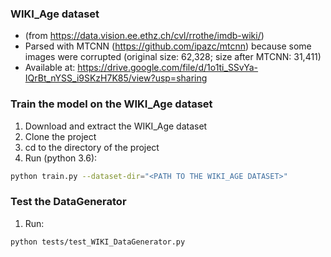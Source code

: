 ### WIKI_Age dataset 
- (from https://data.vision.ee.ethz.ch/cvl/rrothe/imdb-wiki/)
- Parsed with MTCNN (https://github.com/ipazc/mtcnn) because some images were corrupted (original size: 62,328; size after MTCNN: 31,411)
- Available at:
https://drive.google.com/file/d/1o1ti_SSvYa-IQrBt_nYSS_i9SKzH7K85/view?usp=sharing

### Train the model on the WIKI_Age dataset 
1. Download and extract the WIKI_Age dataset
2. Clone the project
3. cd to the directory of the project
4. Run (python 3.6):

```bash
python train.py --dataset-dir="<PATH TO THE WIKI_AGE DATASET>"
```

### Test the DataGenerator
1. Run:

```bash
python tests/test_WIKI_DataGenerator.py
```
